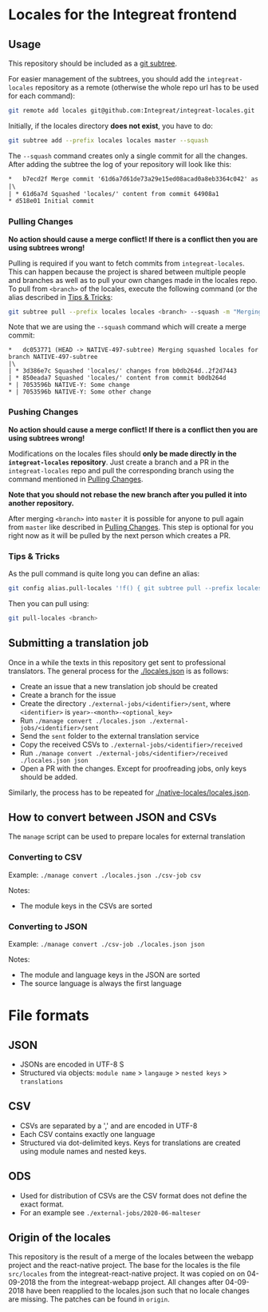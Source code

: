 # Locales for the Integreat frontend

## Usage

This repository should be included as a [git subtree](https://raw.githubusercontent.com/git/git/master/contrib/subtree/git-subtree.txt). 

For easier management of the subtrees, you should add the `integreat-locales` repository as a remote
(otherwise the whole repo url has to be used for each command):

```bash
git remote add locales git@github.com:Integreat/integreat-locales.git
```

Initially, if the locales directory **does not exist**, you have to do:

```bash
git subtree add --prefix locales locales master --squash
```

The `--squash` command creates only a single commit for all the changes. After adding the subtree the log of your repository will look like this:

```txt
*   b7ecd2f Merge commit '61d6a7d61de73a29e15ed08acad0a8eb3364c042' as 'locales'
|\
| * 61d6a7d Squashed 'locales/' content from commit 64908a1
* d518e01 Initial commit
```

### Pulling Changes

**No action should cause a merge conflict! If there is a conflict then you are using subtrees wrong!**

Pulling is required if you want to fetch commits from `integreat-locales`.
This can happen because the project is shared between multiple people and branches as well as to pull your own changes made in the locales repo.
To pull from `<branch>` of the locales, execute the following command (or the alias described in [Tips & Tricks](#tips-&-tricks):

```bash
git subtree pull --prefix locales locales <branch> --squash -m "Merging squashed locales for branch $(git rev-parse --abbrev-ref HEAD)"
```

Note that we are using the `--squash` command which will create a merge commit:

```
*   dc053771 (HEAD -> NATIVE-497-subtree) Merging squashed locales for branch NATIVE-497-subtree
|\  
| * 3d386e7c Squashed 'locales/' changes from b0db264d..2f2d7443
| * 850eada7 Squashed 'locales/' content from commit b0db264d
* | 7053596b NATIVE-Y: Some change
* | 7053596b NATIVE-Y: Some other change
```

### Pushing Changes

**No action should cause a merge conflict! If there is a conflict then you are using subtrees wrong!**

Modifications on the locales files should **only be made directly in the `integreat-locales` repository**.
Just create a branch and a PR in the `integreat-locales` repo and pull the corresponding branch using the command mentioned in [Pulling Changes](#pulling-changes).

**Note that you should not rebase the new branch after you pulled it into another repository.**

After merging `<branch>` into `master` it is possible for anyone to pull again from `master` like described in [Pulling Changes](#pushing-changes). This step is optional for you right now as it will be pulled by the next person which creates a PR.

### Tips & Tricks

As the pull command is quite long you can define an alias:
```bash
git config alias.pull-locales '!f() { git subtree pull --prefix locales locales $1 --squash -m "Merging squashed locales for branch $(git rev-parse --abbrev-ref HEAD)"; }; f'
```

Then you can pull using:

```bash
git pull-locales <branch>
```

## Submitting a translation job

Once in a while the texts in this repository get sent to professional translators.
The general process for the [./locales.json](locales.json) is as follows:

* Create an issue that a new translation job should be created
* Create a branch for the issue
* Create the directory `./external-jobs/<identifier>/sent`, where `<identifier>` is `year>-<month>-<optional_key>`
* Run `./manage convert ./locales.json ./external-jobs/<identifier>/sent`
* Send the `sent` folder to the external translation service
* Copy the received CSVs to `./external-jobs/<identifier>/received`
* Run `./manage convert ./external-jobs/<identifier>/received ./locales.json json`
* Open a PR with the changes. Except for proofreading jobs, only keys should be added.

Similarly, the process has to be repeated for [./native-locales/locales.json](native-locales/locales.json).

## How to convert between JSON and CSVs

The `manage` script can be used to prepare locales for external translation

### Converting to CSV

Example: `./manage convert ./locales.json ./csv-job csv`

Notes:
* The module keys in the CSVs are sorted

### Converting to JSON

Example: `./manage convert ./csv-job ./locales.json json`
 
Notes:
* The module and language keys in the JSON are sorted
* The source language is always the first language

# File formats

## JSON

* JSONs are encoded in UTF-8 S
* Structured via objects: `module name` > `langauge` > `nested keys` > `translations`

## CSV

* CSVs are separated by a ',' and are encoded in UTF-8
* Each CSV contains exactly one language
* Structured via dot-delimited keys. Keys for translations are created using module names and nested keys. 

## ODS

* Used for distribution of CSVs are the CSV format does not define the exact format.
* For an example see `./external-jobs/2020-06-malteser`

## Origin of the locales

This repository is the result of a merge of the locales between the webapp project and the react-native project. The base for the locales is the file `src/locales` from the integreat-react-native project. It was copied on on 04-09-2018 the from the integreat-webapp project.
All changes after 04-09-2018 have been reapplied to the locales.json such that no locale changes are missing. The patches can be found in `origin`.
